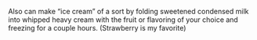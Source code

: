  Also can make “ice cream” of a sort by folding sweetened condensed milk into whipped heavy cream with the fruit or flavoring of your choice and freezing for a couple hours. (Strawberry is my favorite) 